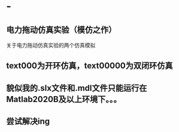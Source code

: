 # -
## 电力拖动仿真实验（模仿之作）
关于电力拖动仿真实验的两个仿真模拟
## text000为开环仿真，text00000为双闭环仿真
## 貌似我的.slx文件和.mdl文件只能运行在Matlab2020B及以上环境下。。。
## 尝试解决ing
